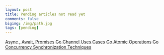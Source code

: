 ```yaml
---
layout: post
title: Pending articles not read yet
comments: false
bigimg: /img/path.jpg
tags: [pending]
---
```

[Async , Await, Promises](https://kipalog.com/posts/Tuot-tuon-tuot-ve-Promise-va-async-await)
[Go Channel Uses Cases](https://go101.org/article/channel-use-cases.html)
[Go Atomic Operations](https://go101.org/article/concurrent-atomic-operation.html)
[Go Concurrency Synchronization Techniques](https://go101.org/article/concurrent-synchronization-more.html)